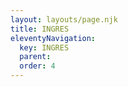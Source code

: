 ```yaml
---
layout: layouts/page.njk
title: INGRES
eleventyNavigation:
  key: INGRES
  parent:
  order: 4
---
```



